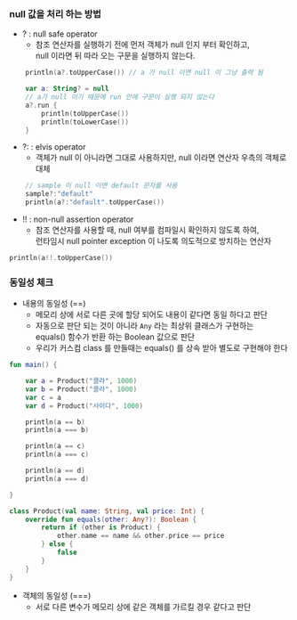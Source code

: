 ### null 값을 처리 하는 방법
- ? : null safe operator
    - 참조 연산자를 실행하기 전에 먼저 객체가 null 인지 부터 확인하고,<br>
    null 이라면 뒤 따라 오는 구문을 실행하지 않는다.
```kotlin
    println(a?.toUpperCase()) // a 가 null 이면 null 이 그냥 출력 됨

    var a: String? = null
    // a가 null 이기 때문에 run 안에 구문이 실행 되지 않는다
    a?.run {
        println(toUpperCase())
        println(toLowerCase())
    }
```

- ?: : elvis operator
    - 객체가 null 이 아니라면 그대로 사용하지만, null 이라면 연산자 우측의 객체로 대체
```kotlin
    // sample 이 null 이면 default 문자를 사용 
    sample?:"default"
    println(a?:"default".toUpperCase())
```

- !! : non-null assertion operator
    - 참조 연산자를 사용할 때, null 여부를 컴파일시 확인하지 않도록 하여,<br>
    런타임시 null pointer exception 이 나도록 의도적으로 방치하는 연산자
```kotlin
println(a!!.toUpperCase())
```

### 동일성 체크
- 내용의 동일성 (==)
    - 메모리 상에 서로 다른 곳에 할당 되어도 내용이 같다면 동일 하다고 판단
    - 자동으로 판단 되는 것이 아니라 `Any` 라는 최상위 클래스가 구현하는<br>
    equals() 함수가 반환 하는 Boolean 값으로 판단
    - 우리가 커스컴 class 를 만들때는 equals() 를 상속 받아 별도로 구현해야 한다
```kotlin
fun main() {

    var a = Product("콜라", 1000)
    var b = Product("콜라", 1000)
    var c = a
    var d = Product("사이다", 1000)

    println(a == b)
    println(a === b)

    println(a == c)
    println(a === c)

    println(a == d)
    println(a === d)

}

class Product(val name: String, val price: Int) {
    override fun equals(other: Any?): Boolean {
        return if (other is Product) {
            other.name == name && other.price == price
        } else {
            false
        }
    }
}
```
- 객체의 동일성 (===)
    - 서로 다른 변수가 메모리 상에 같은 객체를 가르킬 경우 같다고 판단
    


